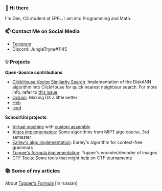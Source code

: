 ### 👋 Hi there
I'm Dan, CS student at EPFL. I am into Programming and Math.

### 📫 Contact Me on Social Media
- [Telegram](https://t.me/jungletryne)
- Discord: JungleTryne#1145

### 💡 Projects
**Open-Source contributions**:
- [ClickHouse Vector Similarity Search](https://github.com/ClickHouse/ClickHouse/pull/37392): Implementation of the DiskANN algorithm into ClickHouse for quick nearest neighbour search. For more info, refer to [this issue](https://github.com/ClickHouse/ClickHouse/issues/35101)
- [Ockam](https://github.com/build-trust/ockam): Making DX a little better
- [Heh](https://github.com/ndd7xv/heh)
- [Iced](https://github.com/iced-rs/iced)



**School/Uni projects**:
- [Virtual machine](https://github.com/JungleTryne/VMachine) with [custom assembly](https://github.com/JungleTryne/LittleCompiler)
- [Algos implementatios](https://github.com/JungleTryne/Third-Module-Algos): Some algorithms from MIPT algo course, 3rd semester
- [Earley's algo implementation](https://github.com/JungleTryne/EarleyAlgo): Earley's algorithm for context-free grammars
- [Tupper's formula implementation](https://github.com/JungleTryne/Tupper-s-formula): Tupper's encoder/decoder of images
- [CTF Tools](https://github.com/JungleTryne/CTFCryptoStegTools): Some tools that might help on CTF tournaments

### 📚 Some of my articles
About [Tupper's Formula](https://habr.com/ru/post/416177/) \[in russian\]
